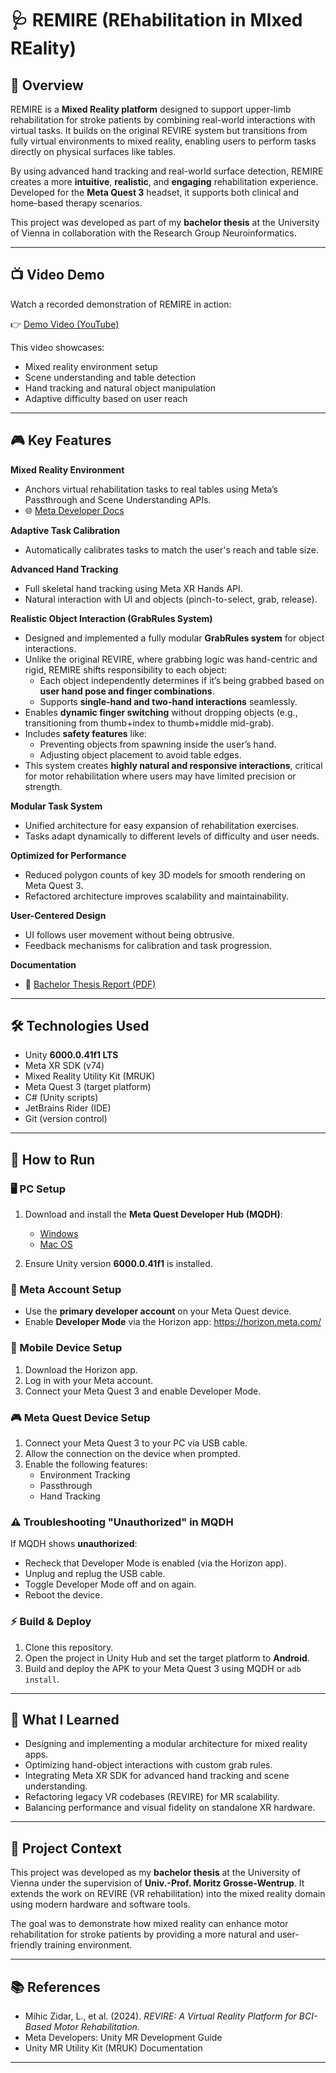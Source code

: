 # 🩺 REMIRE (REhabilitation in MIxed REality)

## 📖 Overview
REMIRE is a **Mixed Reality platform** designed to support upper-limb rehabilitation for stroke patients by combining real-world interactions with virtual tasks. It builds on the original REVIRE system but transitions from fully virtual environments to mixed reality, enabling users to perform tasks directly on physical surfaces like tables.

By using advanced hand tracking and real-world surface detection, REMIRE creates a more **intuitive**, **realistic**, and **engaging** rehabilitation experience. Developed for the **Meta Quest 3** headset, it supports both clinical and home-based therapy scenarios.

This project was developed as part of my **bachelor thesis** at the University of Vienna in collaboration with the Research Group Neuroinformatics.

---

## 📺 Video Demo

Watch a recorded demonstration of REMIRE in action:

👉 [Demo Video (YouTube)](https://youtu.be/eGXODrJl9Fo)

This video showcases:
- Mixed reality environment setup
- Scene understanding and table detection
- Hand tracking and natural object manipulation
- Adaptive difficulty based on user reach

---

## 🎮 Key Features

**Mixed Reality Environment**
- Anchors virtual rehabilitation tasks to real tables using Meta’s Passthrough and Scene Understanding APIs.
- 🌐 [Meta Developer Docs](https://developers.meta.com/horizon/develop/unity)

**Adaptive Task Calibration**
- Automatically calibrates tasks to match the user's reach and table size.

**Advanced Hand Tracking**
- Full skeletal hand tracking using Meta XR Hands API.
- Natural interaction with UI and objects (pinch-to-select, grab, release).

**Realistic Object Interaction (GrabRules System)**
- Designed and implemented a fully modular **GrabRules system** for object interactions.
- Unlike the original REVIRE, where grabbing logic was hand-centric and rigid, REMIRE shifts responsibility to each object:
  - Each object independently determines if it’s being grabbed based on **user hand pose and finger combinations**.
  - Supports **single-hand and two-hand interactions** seamlessly.
- Enables **dynamic finger switching** without dropping objects (e.g., transitioning from thumb+index to thumb+middle mid-grab).
- Includes **safety features** like:
  - Preventing objects from spawning inside the user’s hand.
  - Adjusting object placement to avoid table edges.
- This system creates **highly natural and responsive interactions**, critical for motor rehabilitation where users may have limited precision or strength.

**Modular Task System**
- Unified architecture for easy expansion of rehabilitation exercises.
- Tasks adapt dynamically to different levels of difficulty and user needs.

**Optimized for Performance**
- Reduced polygon counts of key 3D models for smooth rendering on Meta Quest 3.
- Refactored architecture improves scalability and maintainability.

**User-Centered Design**
- UI follows user movement without being obtrusive.
- Feedback mechanisms for calibration and task progression.

**Documentation**
- 📖 [Bachelor Thesis Report (PDF)](docs/REMIRE-Thesis.pdf)

---

## 🛠 Technologies Used
- Unity **6000.0.41f1 LTS**
- Meta XR SDK (v74)
- Mixed Reality Utility Kit (MRUK)
- Meta Quest 3 (target platform)
- C# (Unity scripts)
- JetBrains Rider (IDE)
- Git (version control)

---

## 🚀 How to Run

### 🖥 PC Setup
1. Download and install the **Meta Quest Developer Hub (MQDH)**:
   - [Windows](https://developers.meta.com/horizon/downloads/package/oculus-developer-hub-win/)
   - [Mac OS](https://developers.meta.com/horizon/downloads/package/oculus-developer-hub-mac/)

2. Ensure Unity version **6000.0.41f1** is installed.

### 👤 Meta Account Setup
- Use the **primary developer account** on your Meta Quest device.
- Enable **Developer Mode** via the Horizon app: https://horizon.meta.com/

### 📱 Mobile Device Setup
1. Download the Horizon app.
2. Log in with your Meta account.
3. Connect your Meta Quest 3 and enable Developer Mode.

### 🎮 Meta Quest Device Setup
1. Connect your Meta Quest 3 to your PC via USB cable.
2. Allow the connection on the device when prompted.
3. Enable the following features:
   - Environment Tracking
   - Passthrough
   - Hand Tracking

### ⚠ Troubleshooting "Unauthorized" in MQDH
If MQDH shows **unauthorized**:
- Recheck that Developer Mode is enabled (via the Horizon app).
- Unplug and replug the USB cable.
- Toggle Developer Mode off and on again.
- Reboot the device.

### ⚡ Build & Deploy
1. Clone this repository.
2. Open the project in Unity Hub and set the target platform to **Android**.
3. Build and deploy the APK to your Meta Quest 3 using MQDH or `adb install`.

---

## 📝 What I Learned
- Designing and implementing a modular architecture for mixed reality apps.
- Optimizing hand-object interactions with custom grab rules.
- Integrating Meta XR SDK for advanced hand tracking and scene understanding.
- Refactoring legacy VR codebases (REVIRE) for MR scalability.
- Balancing performance and visual fidelity on standalone XR hardware.

---

## 🏥 Project Context
This project was developed as my **bachelor thesis** at the University of Vienna under the supervision of **Univ.-Prof. Moritz Grosse-Wentrup**. It extends the work on REVIRE (VR rehabilitation) into the mixed reality domain using modern hardware and software tools.

The goal was to demonstrate how mixed reality can enhance motor rehabilitation for stroke patients by providing a more natural and user-friendly training environment.

---

## 📚 References
- Mihic Zidar, L., et al. (2024). *REVIRE: A Virtual Reality Platform for BCI-Based Motor Rehabilitation.*
- Meta Developers: Unity MR Development Guide
- Unity MR Utility Kit (MRUK) Documentation

---

